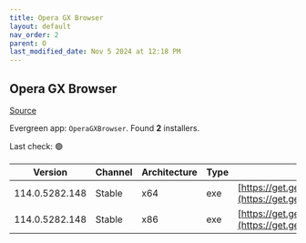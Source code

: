 ```yaml
---
title: Opera GX Browser
layout: default
nav_order: 2
parent: O
last_modified_date: Nov 5 2024 at 12:18 PM
---
```


## Opera GX Browser

[Source](https://www.opera.com/gx)

Evergreen app: `OperaGXBrowser`. Found **2** installers.

Last check: 🟢

| Version        | Channel | Architecture | Type | URI                                                                                                                                                                                                |
| -------------- | ------- | ------------ | ---- | -------------------------------------------------------------------------------------------------------------------------------------------------------------------------------------------------- |
| 114.0.5282.148 | Stable  | x64          | exe  | [https://get.geo.opera.com/pub/opera_gx/114.0.5282.148/win/Opera_GX_114.0.5282.148_Setup_x64.exe](https://get.geo.opera.com/pub/opera_gx/114.0.5282.148/win/Opera_GX_114.0.5282.148_Setup_x64.exe) |
| 114.0.5282.148 | Stable  | x86          | exe  | [https://get.geo.opera.com/pub/opera_gx/114.0.5282.148/win/Opera_GX_114.0.5282.148_Setup.exe](https://get.geo.opera.com/pub/opera_gx/114.0.5282.148/win/Opera_GX_114.0.5282.148_Setup.exe)         |
